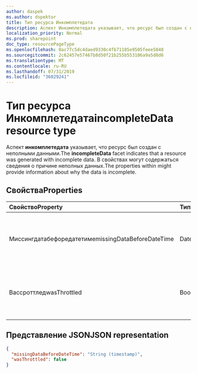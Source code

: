 ```yaml
---
author: daspek
ms.author: dspektor
title: Тип ресурса Инкомплетедата
description: Аспект Инкомплетедата указывает, что ресурс был создан с неполными данными.
localization_priority: Normal
ms.prod: sharepoint
doc_type: resourcePageType
ms.openlocfilehash: 0ac77c5dc4daed9330c4fb71185e9505feee5048
ms.sourcegitcommit: 2c62457e57467b8d50f21b255b553106a9a5d8d6
ms.translationtype: MT
ms.contentlocale: ru-RU
ms.lasthandoff: 07/31/2019
ms.locfileid: "36029241"
---
```

# <a name="incompletedata-resource-type"></a><span data-ttu-id="c21a2-103">Тип ресурса Инкомплетедата</span><span class="sxs-lookup"><span data-stu-id="c21a2-103">incompleteData resource type</span></span>

<span data-ttu-id="c21a2-104">Аспект **инкомплетедата** указывает, что ресурс был создан с неполными данными.</span><span class="sxs-lookup"><span data-stu-id="c21a2-104">The **incompleteData** facet indicates that a resource was generated with incomplete data.</span></span>
<span data-ttu-id="c21a2-105">В свойствах могут содержаться сведения о причине неполных данных.</span><span class="sxs-lookup"><span data-stu-id="c21a2-105">The properties within might provide information about why the data is incomplete.</span></span>

## <a name="properties"></a><span data-ttu-id="c21a2-106">Свойства</span><span class="sxs-lookup"><span data-stu-id="c21a2-106">Properties</span></span>

| <span data-ttu-id="c21a2-107">Свойство</span><span class="sxs-lookup"><span data-stu-id="c21a2-107">Property</span></span>                  | <span data-ttu-id="c21a2-108">Тип</span><span class="sxs-lookup"><span data-stu-id="c21a2-108">Type</span></span>           | <span data-ttu-id="c21a2-109">Описание</span><span class="sxs-lookup"><span data-stu-id="c21a2-109">Description</span></span>
|:--------------------------|:---------------|:--------------------------------
| <span data-ttu-id="c21a2-110">Миссингдатабефоредатетиме</span><span class="sxs-lookup"><span data-stu-id="c21a2-110">missingDataBeforeDateTime</span></span> | <span data-ttu-id="c21a2-111">DateTimeOffset</span><span class="sxs-lookup"><span data-stu-id="c21a2-111">DateTimeOffset</span></span> | <span data-ttu-id="c21a2-112">В службе нет исходных данных до указанного времени.</span><span class="sxs-lookup"><span data-stu-id="c21a2-112">The service does not have source data before the specified time.</span></span>
| <span data-ttu-id="c21a2-113">Вассроттлед</span><span class="sxs-lookup"><span data-stu-id="c21a2-113">wasThrottled</span></span>              | <span data-ttu-id="c21a2-114">Boolean</span><span class="sxs-lookup"><span data-stu-id="c21a2-114">Boolean</span></span>        | <span data-ttu-id="c21a2-115">Некоторые данные не были записаны из-за чрезмерной активности.</span><span class="sxs-lookup"><span data-stu-id="c21a2-115">Some data was not recorded due to excessive activity.</span></span>

## <a name="json-representation"></a><span data-ttu-id="c21a2-116">Представление JSON</span><span class="sxs-lookup"><span data-stu-id="c21a2-116">JSON representation</span></span>

<!-- { "blockType": "resource", "@type": "microsoft.graph.incompleteData" } -->

```json
{
  "missingDataBeforeDateTime": "String (timestamp)",
  "wasThrottled": false
}
```

<!--
{
  "type": "#page.annotation",
  "section": "documentation",
  "tocPath": "Facets/incompleteData",
  "suppressions": []
}
-->
